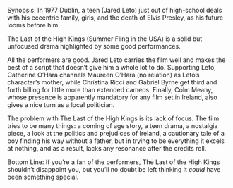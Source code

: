 Synopsis: In 1977 Dublin, a teen (Jared Leto) just out of high-school deals with his eccentric family, girls, and the death of Elvis Presley, as his future looms before him.

The Last of the High Kings (Summer Fling in the USA) is a solid but unfocused drama highlighted by some good performances.

All the performers are good.  Jared Leto carries the film well and makes the best of a script that doesn’t give him a whole lot to do.  Supporting Leto, Catherine O’Hara channels Maureen O’Hara (no relation) as Leto’s character’s mother, while Christina Ricci and Gabriel Byrne get third and forth billing for little more than extended cameos.  Finally, Colm Meany, whose presence is apparently mandatory for any film set in Ireland, also gives a nice turn as a local politician.

The problem with The Last of the High Kings is its lack of focus.  The film tries to be many things: a coming of age story, a teen drama, a nostalgia piece, a look at the politics and prejudices of Ireland, a cautionary tale of a boy finding his way without a father, but in trying to be everything it excels at nothing, and as a result, lacks any resonance after the credits roll. 

Bottom Line: If you’re a fan of the performers, The Last of the High Kings shouldn’t disappoint you, but you’ll no doubt be left thinking it <em>could</em> have been something special.
